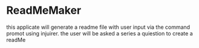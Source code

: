 # ReadMeMaker

this applicate will generate a readme file with user input via the command promot using injuirer. 
the user will be asked a series a quiestion to create a readMe 
